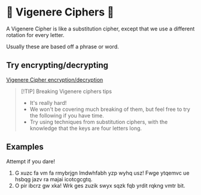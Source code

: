 # 🧩 Vigenere Ciphers 🧩

A Vigenere Cipher is like a substitution cipher, except that we use a different rotation for every letter.

Usually these are based off a phrase or word.

## Try encrypting/decrypting

<a href="https://cryptii.com/pipes/vigenere-cipher">Vigenere Cipher encryption/decryption</a>

> [!TIP] Breaking Vigenere ciphers tips
> - It's really hard!
> - We won't be covering much breaking of them, but feel free to try the following if you have time.
> - Try using techniques from substitution ciphers, with the knowledge that the keys are four letters long.


## Examples

Attempt if you dare!

1. G xuzc fa vm fa rmybrjgn lmdwhfabh yzp wyhq usz! Fwge ytqemvc ue hsbqg jazv ra majai icotcgcgtq.
2. O pir ibcrz gw xka! Wrk ges zuzik swyx sqzk fqb yrdit rqkng vmtr bit.

   
